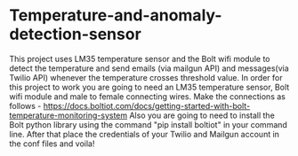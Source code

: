 # Temperature-and-anomaly-detection-sensor
This project uses LM35 temperature sensor and the Bolt wifi module to detect the temperature and send emails (via mailgun API) and messages(via Twilio API) whenever the temperature crosses threshold value.
In order for this project to work you are going to need an LM35 temperature sensor, Bolt wifi module and male to female connecting wires. Make the connections as follows - https://docs.boltiot.com/docs/getting-started-with-bolt-temperature-monitoring-system
Also you are going to need to install the Bolt python library using the command "pip install boltiot" in your command line.
After that place the credentials of your Twilio and Mailgun account in the conf files and voila!

